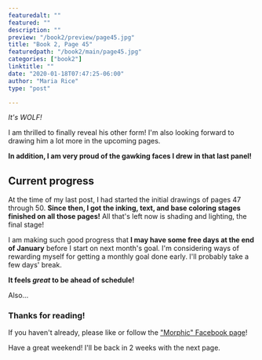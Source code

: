```yaml
---
featuredalt: ""
featured: ""
description: ""
preview: "/book2/preview/page45.jpg"
title: "Book 2, Page 45"
featuredpath: "/book2/main/page45.jpg"
categories: ["book2"]
linktitle: ""
date: "2020-01-18T07:47:25-06:00"
author: "Maria Rice"
type: "post"

---
```


_It's WOLF!_

I am thrilled to finally reveal his other form! 
I'm also looking forward to drawing him a lot more in the upcoming pages. 

**In addition, I am very proud of the gawking faces I drew in that last panel!**

## Current progress

At the time of my last post, I had started the initial drawings of pages 47 through 50. 
**Since then, I got the inking, text, and base coloring stages finished on all those pages!** 
All that's left now is shading and lighting, the final stage! 

I am making such good progress that **I may have some free days at the end of January** before I start on next month's goal. 
I'm considering ways of rewarding myself for getting a monthly goal done early.
I'll probably take a few days' break. 

**It feels _great_ to be ahead of schedule!**

Also...

### Thanks for reading!

If you haven't already, please like or follow the ["Morphic" Facebook page](https://www.facebook.com/MorphicGraphicNovel)!

Have a great weekend! I'll be back in 2 weeks with the next page.
